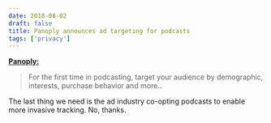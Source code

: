 ```yaml
---
date: 2018-08-02
draft: false
title: Panoply announces ad targeting for podcasts
tags: ['privacy']
---
```


**[Panoply:](https://twitter.com/Panoply/status/1024311223083520001)**

> For the first time in podcasting, target your audience by demographic, interests, purchase behavior and more..<!-- excerpt -->

The last thing we need is the ad industry co-opting podcasts to enable more invasive tracking. No, thanks.
